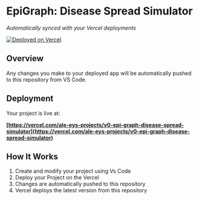 # EpiGraph: Disease Spread Simulator

*Automatically synced with your Vercel deployments*

[![Deployed on Vercel](https://img.shields.io/badge/Deployed%20on-Vercel-black?style=for-the-badge&logo=vercel)](https://vercel.com/ale-eys-projects/v0-epi-graph-disease-spread-simulator)


## Overview

Any changes you make to your deployed app will be automatically pushed to this repository from VS Code.

## Deployment

Your project is live at:

**[https://vercel.com/ale-eys-projects/v0-epi-graph-disease-spread-simulator](https://vercel.com/ale-eys-projects/v0-epi-graph-disease-spread-simulator)**


## How It Works

1. Create and modify your project using Vs Code
2. Deploy your Project on the Vercel
3. Changes are automatically pushed to this repository
4. Vercel deploys the latest version from this repository
